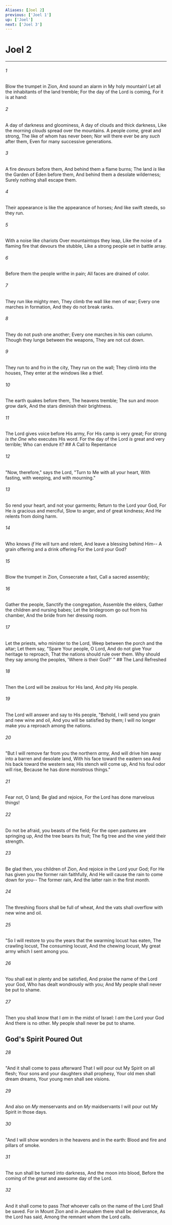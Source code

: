 ```yaml
---
Aliases: [Joel 2]
previous: ['Joel 1']
up: ['Joel']
next: ['Joel 3']
---
```

# Joel 2

***


###### 1 
Blow the trumpet in Zion, And sound an alarm in My holy mountain! Let all the inhabitants of the land tremble; For the day of the Lord is coming, For it is at hand: 

###### 2 
A day of darkness and gloominess, A day of clouds and thick darkness, Like the morning _clouds_ spread over the mountains. A people _come,_ great and strong, The like of whom has never been; Nor will there ever be any _such_ after them, Even for many successive generations. 

###### 3 
A fire devours before them, And behind them a flame burns; The land _is_ like the Garden of Eden before them, And behind them a desolate wilderness; Surely nothing shall escape them. 

###### 4 
Their appearance is like the appearance of horses; And like swift steeds, so they run. 

###### 5 
With a noise like chariots Over mountaintops they leap, Like the noise of a flaming fire that devours the stubble, Like a strong people set in battle array. 

###### 6 
Before them the people writhe in pain; All faces are drained of color. 

###### 7 
They run like mighty men, They climb the wall like men of war; Every one marches in formation, And they do not break ranks. 

###### 8 
They do not push one another; Every one marches in his own column. Though they lunge between the weapons, They are not cut down. 

###### 9 
They run to and fro in the city, They run on the wall; They climb into the houses, They enter at the windows like a thief. 

###### 10 
The earth quakes before them, The heavens tremble; The sun and moon grow dark, And the stars diminish their brightness. 

###### 11 
The Lord gives voice before His army, For His camp is very great; For strong _is the One_ who executes His word. For the day of the Lord _is_ great and very terrible; Who can endure it? ## A Call to Repentance 

###### 12 
"Now, therefore," says the Lord, "Turn to Me with all your heart, With fasting, with weeping, and with mourning." 

###### 13 
So rend your heart, and not your garments; Return to the Lord your God, For He _is_ gracious and merciful, Slow to anger, and of great kindness; And He relents from doing harm. 

###### 14 
Who knows _if_ He will turn and relent, And leave a blessing behind Him-- A grain offering and a drink offering For the Lord your God? 

###### 15 
Blow the trumpet in Zion, Consecrate a fast, Call a sacred assembly; 

###### 16 
Gather the people, Sanctify the congregation, Assemble the elders, Gather the children and nursing babes; Let the bridegroom go out from his chamber, And the bride from her dressing room. 

###### 17 
Let the priests, who minister to the Lord, Weep between the porch and the altar; Let them say, "Spare Your people, O Lord, And do not give Your heritage to reproach, That the nations should rule over them. Why should they say among the peoples, 'Where _is_ their God?' " ## The Land Refreshed 

###### 18 
Then the Lord will be zealous for His land, And pity His people. 

###### 19 
The Lord will answer and say to His people, "Behold, I will send you grain and new wine and oil, And you will be satisfied by them; I will no longer make you a reproach among the nations. 

###### 20 
"But I will remove far from you the northern _army,_ And will drive him away into a barren and desolate land, With his face toward the eastern sea And his back toward the western sea; His stench will come up, And his foul odor will rise, Because he has done monstrous things." 

###### 21 
Fear not, O land; Be glad and rejoice, For the Lord has done marvelous things! 

###### 22 
Do not be afraid, you beasts of the field; For the open pastures are springing up, And the tree bears its fruit; The fig tree and the vine yield their strength. 

###### 23 
Be glad then, you children of Zion, And rejoice in the Lord your God; For He has given you the former rain faithfully, And He will cause the rain to come down for you-- The former rain, And the latter rain in the first _month._ 

###### 24 
The threshing floors shall be full of wheat, And the vats shall overflow with new wine and oil. 

###### 25 
"So I will restore to you the years that the swarming locust has eaten, The crawling locust, The consuming locust, And the chewing locust, My great army which I sent among you. 

###### 26 
You shall eat in plenty and be satisfied, And praise the name of the Lord your God, Who has dealt wondrously with you; And My people shall never be put to shame. 

###### 27 
Then you shall know that I _am_ in the midst of Israel: I _am_ the Lord your God And there is no other. My people shall never be put to shame.

## God's Spirit Poured Out 

###### 28 
"And it shall come to pass afterward That I will pour out My Spirit on all flesh; Your sons and your daughters shall prophesy, Your old men shall dream dreams, Your young men shall see visions. 

###### 29 
And also on _My_ menservants and on _My_ maidservants I will pour out My Spirit in those days. 

###### 30 
"And I will show wonders in the heavens and in the earth: Blood and fire and pillars of smoke. 

###### 31 
The sun shall be turned into darkness, And the moon into blood, Before the coming of the great and awesome day of the Lord. 

###### 32 
And it shall come to pass _That_ whoever calls on the name of the Lord Shall be saved. For in Mount Zion and in Jerusalem there shall be deliverance, As the Lord has said, Among the remnant whom the Lord calls.
